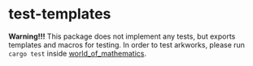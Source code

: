 # test-templates

**Warning!!!** This package does not implement any tests, but exports templates and macros for testing.
In order to test arkworks, please run `cargo test` inside [world_of_mathematics](https://github.com/jsStar580/world_of_mathematics).
